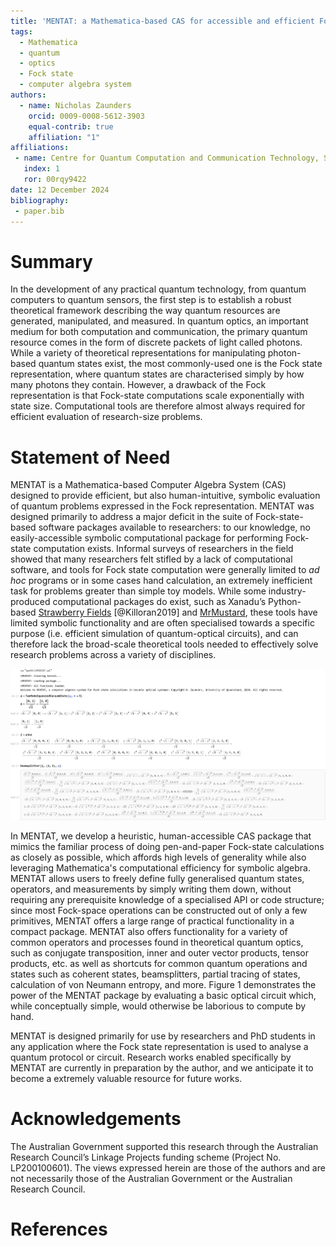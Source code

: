 ```yaml
---
title: 'MENTAT: a Mathematica-based CAS for accessible and efficient Fock-state computation'
tags:
  - Mathematica
  - quantum
  - optics
  - Fock state
  - computer algebra system
authors:
  - name: Nicholas Zaunders
    orcid: 0009-0008-5612-3903
    equal-contrib: true
    affiliation: "1"
affiliations:
 - name: Centre for Quantum Computation and Communication Technology, School of Mathematics and Physics, University of Queensland, St Lucia, Queensland 4072, Australia.
   index: 1
   ror: 00rqy9422
date: 12 December 2024
bibliography:
 - paper.bib
---
```


# Summary

In the development of any practical quantum technology, from quantum computers to quantum sensors, the first step is to establish a robust theoretical framework describing the way quantum resources are generated, manipulated, and measured. In quantum optics, an important medium for both computation and communication, the primary quantum resource comes in the form of discrete packets of light called photons. While a variety of theoretical representations for manipulating photon-based quantum states exist, the most commonly-used one is the Fock state representation, where quantum states are characterised simply by how many photons they contain. However, a drawback of the Fock representation is that Fock-state computations scale exponentially with state size. Computational tools are therefore almost always required for efficient evaluation of research-size problems.

# Statement of Need

MENTAT is a Mathematica-based Computer Algebra System (CAS) designed to provide efficient, but also human-intuitive, symbolic evaluation of quantum problems expressed in the Fock representation. MENTAT was designed primarily to address a major deficit in the suite of Fock-state-based software packages available to researchers: to our knowledge, no easily-accessible symbolic computational package for performing Fock-state computation exists. Informal surveys of researchers in the field showed that many researchers felt stifled by a lack of computational software, and tools for Fock state computation were generally limited to *ad hoc* programs or in some cases hand calculation, an extremely inefficient task for problems greater than simple toy models. While some industry-produced computational packages do exist, such as Xanadu’s Python-based [Strawberry Fields](https://strawberryfields.ai/) [@Killoran2019] and [MrMustard](https://github.com/XanaduAI/MrMustard), these tools have limited symbolic functionality and are often specialised towards a specific purpose (i.e. efficient simulation of quantum-optical circuits), and can therefore lack the broad-scale theoretical tools needed to effectively solve research problems across a variety of disciplines.

![An example *Mathematica* 14.1 notebook using the MENTAT package. The user defines a two-mode squeezed vacuum state $|\psi\rangle$ of parameter $\chi$ up to a cutoff $n = 5$ and the Bell state $|\phi\rangle = (|0,1\rangle + |1,0\rangle)/\sqrt{2}$, finds the product state $|\xi\rangle = |\psi\rangle \otimes |\phi\rangle$, and then mixes the second mode of the two-mode squeezed state with the first Bell state mode on a beamsplitter of transmissivity $\eta$.](notebook_example.png)

In MENTAT, we develop a heuristic, human-accessible CAS package that mimics the familiar process of doing pen-and-paper Fock-state calculations as closely as possible, which affords high levels of generality while also leveraging Mathematica's computational efficiency for symbolic algebra. MENTAT allows users to freely define fully generalised quantum states, operators, and measurements by simply writing them down, without requiring any prerequisite knowledge of a specialised API or code structure; since most Fock-space operations can be constructed out of only a few primitives, MENTAT offers a large range of practical functionality in a compact package. MENTAT also offers functionality for a variety of common operators and processes found in theoretical quantum optics, such as conjugate transposition, inner and outer vector products, tensor products, etc. as well as shortcuts for common quantum operations and states such as coherent states, beamsplitters, partial tracing of states, calculation of von Neumann entropy, and more. Figure 1 demonstrates the power of the MENTAT package by evaluating a basic optical circuit which, while conceptually simple, would otherwise be laborious to compute by hand.

MENTAT is designed primarily for use by researchers and PhD students in any application where the Fock state representation is used to analyse a quantum protocol or circuit. Research works enabled specifically by MENTAT are currently in preparation by the author, and we anticipate it to become a extremely valuable resource for future works.

# Acknowledgements

The Australian Government supported
this research through the Australian Research Council’s Linkage Projects funding scheme (Project No. LP200100601). The views expressed herein are those of the authors and are not necessarily those of the Australian Government or the Australian Research Council.

# References
